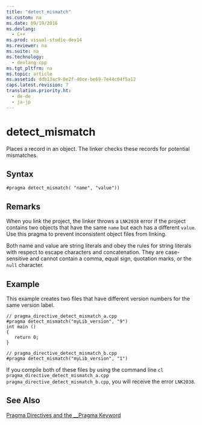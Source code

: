 ```yaml
---
title: "detect_mismatch"
ms.custom: na
ms.date: 09/19/2016
ms.devlang: 
  - C++
ms.prod: visual-studio-dev14
ms.reviewer: na
ms.suite: na
ms.technology: 
  - devlang-cpp
ms.tgt_pltfrm: na
ms.topic: article
ms.assetid: ddb13ac9-0e2f-40ce-be69-7e44c04f5a12
caps.latest.revision: 7
translation.priority.ht: 
  - de-de
  - ja-jp
---
```

# detect_mismatch
Places a record in an object. The linker checks these records for potential mismatches.  
  
## Syntax  
  
```  
#pragma detect_mismatch( "name", "value"))  
```  
  
## Remarks  
 When you link the project, the linker throws a `LNK2038` error if the project contains two objects that have the same `name` but each has a different `value`. Use this pragma to prevent inconsistent object files from linking.  
  
 Both name and value are string literals and obey the rules for string literals with respect to escape characters and concatenation. They are case-sensitive and cannot contain a comma, equal sign, quotation marks, or the `null` character.  
  
## Example  
 This example creates two files that have different version numbers for the same version label.  
  
```  
// pragma_directive_detect_mismatch_a.cpp  
#pragma detect_mismatch("myLib_version", "9")  
int main ()  
{  
   return 0;  
}  
  
// pragma_directive_detect_mismatch_b.cpp  
#pragma detect_mismatch("myLib_version", "1")  
```  
  
 If you compile both of these files by using the command line `cl pragma_directive_detect_mismatch_a.cpp pragma_directive_detect_mismatch_b.cpp`, you will receive the error `LNK2038`.  
  
## See Also  
 [Pragma Directives and the __Pragma Keyword](../vs140/Pragma-Directives-and-the-__Pragma-Keyword.md)